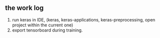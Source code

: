 

## the work log

1. run keras in IDE, (keras, keras-applications, keras-preprocessing, open project within the current one)
2. export tensorboard during training.

